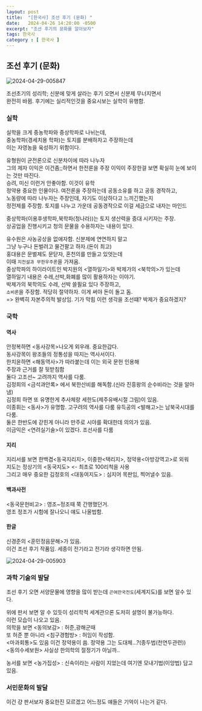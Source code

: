```yaml
---
layout: post
title:  "[한국사] 조선 후기 (문화) "
date:   2024-04-26 14:20:00 -0500
excerpt: "조선 후기의 문화를 알아보자"
tags: 한국사
category : [ 한국사 ]
---
```


## 조선 후기 (문화)

<img src="https://i.ibb.co/WgyzpvG/2024-04-29-005847.png" alt="2024-04-29-005847" border="0">

조선초기의 성리학; 신분에 맞게 살라는 후기 오면서 신분제 무너지면서  
완전히 바뀜. 후기에는 실리적인것을 중요시보는 실학이 유행함.  

### 실학 

실학을 크게 중농학파와 중상학파로 나뉘는데,  
중농학파(경세치용 학파)는 토지를 분배하자고 주장하는데  
이는 자영농을 육성하기 위함이다.  

유형원이 균전론으로 신분차이에 따라 나누자  
그의 제자 이익은 이건좀;;하면서 한전론을 주장
이익이 주장한걸 보면 확실히 눈에 보이는 것만 따진다.  
승려, 미신 이런거 안좋아함. 이것이 유학  
정약용 중요한 인물이다.
여전론을 주장하는데 공동소유를 하고 공동 경작하고,  
노동량에 따라 나누자는 주장인데, 자기도 이상하다고 느끼긴했는지  
정전제를 주장함. 토지를 나누고 가운데 공동경작으로 이걸 세금으로 내자는 마인드  

중상학파(이용후생학파,북학파(청나라))는 토지 생산력을 증대 시키자는 주장.  
상공업을 진행시키고 청의 문물을 수용하자는 내용이 있다.  

유수원은 사농공상을 없애자함. 신분제에 연연하지 말고  
그냥 누구나 돈벌려고 물건팔고 하자.(돈이 최고)  
홍대용은 문벌제도 문닫자, 혼천의를 만들고 있엇는데  
이때 `지전설과 무한우주론`을 가져옴.  
중상학파의 하이라이트인 박지원의 <열하일기>와 박제가의 <북학의>가 있는데  
열하일기 내용은 수레,선박,화폐를 많이 활용하자는 이야기.  
박제가의 북학의도 수레, 선박 쓸필요 있다 주장하고,  
`소비론`을 주장함. 적당히 절약하자. 이게 써야 돈이 돌고 돔.  
=> 완벽히 자본주의적 발상임. 기가 막힘 이런 생각을 조선떄? 박제가 중요하겠지?  


### 국학

#### 역사

안정복하면 <동사강목>나오게 외우래. 중요한갑다.  
동사강목이 왕조들의 정통성을 따지는 역사서이다.  
한치윤하면 <해동역사>가 따라붙는데 이는 외국 문헌 인용해  
주장과 근거를 잘 뒷받침함  
둘다 고조선~ 고려까지 역사를 다룸.  
김정희의 <금석과안록> 에서 북한산비를 해독함.(신라 진흥왕의 순수비라는 것을 알아냄)  
김정희 하면 또 유명한게 추사체랑 세한도(제주유배시절 그림)이 있음.  
이종휘는 <동사>가 유명함. 고구려의 역사를 다룸
유득공의 <발해고>는 남북국시대를 다룸.  
둘은 한반도에 갇힌게 아니라 만주로 시야를 확대한데 의의가 있음.  
이금익은 <연려실기술>이 있겠다. 조선사를 다룸  

#### 지리

지리서를 보면 한백겸<동국지리지>, 이중한<택리지>, 정약용<아방강역고>로 외워  
지도는 정상기의 <동국지도> <- 최초로 100리척을 사용  
그리고 매우 중요한 김정호의 <대동여지도> : 심지어 목판임, 찍어낼수 있음.  

#### 백과사전

<동국문헌비고> : 영조~정조때 쭉 간행했던거.  
영조 정조가 시험에 잘나오니 얘도 나올법함.  

#### 한글

신경준의 <훈민정음문해>가 있음.  
이건 조선 후기 작품임. 세종이 전기라고 전기라 생각하면 안됨.  


<img src="https://i.ibb.co/pWht8KM/2024-04-29-005903.png" alt="2024-04-29-005903" border="0">

### 과학 기술의 발달

조선 후기 오면 서양문물에 영향을 많이 받는데 `곤여만국전도`(세계지도)를 보면 알수 있다.  

위에 판서 보면 알 수 있듯이 성리학적 세계관으론 도저히 설명이 불가능하다.  
이런 모습이 나오고 있음.  
의학을 보면 <동의보감> : 허준,광해군때  
또 허준 뿐 아니라 <침구경험방> : 허임이 작성함.  
<마과회통>도 있음 이건 정약용이 씀. 정약용 그는 도대체...?(종두법(천연두관련))  
<동의수세보원> 사실상 한의학의 절정기가 아닐까..  

농서를 보면 <농가집성> : 신속이라는 사람이 지었는데 여기엔 모내기법(이앙법) 담고 있음.  


### 서민문화의 발달

이건 걍 판서보자 중요한진 모르겠고 어느정도 얘들은 기억이 나는거 같다.  


